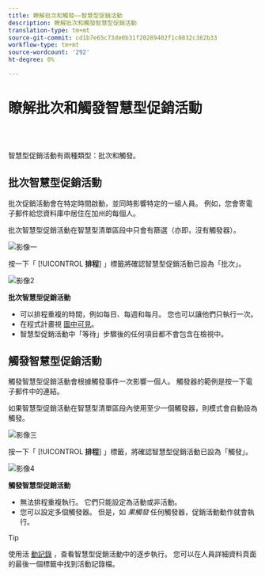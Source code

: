```yaml
---
title: 瞭解批次和觸發——智慧型促銷活動
description: 瞭解批次和觸發智慧型促銷活動
translation-type: tm+mt
source-git-commit: cd1b7e65c73de0b31f20289402f1c0832c382b33
workflow-type: tm+mt
source-wordcount: '292'
ht-degree: 0%

---
```



# 瞭解批次和觸發智慧型促銷活動

<br> 

智慧型促銷活動有兩種類型：批次和觸發。

## 批次智慧型促銷活動

批次促銷活動會在特定時間啟動，並同時影響特定的一組人員。 例如，您會寄電子郵件給您資料庫中居住在加州的每個人。

批次智慧型促銷活動在智慧型清單區段中只會有篩選（亦即，沒有觸發器）。

![影像一](/help/sky/assets/smart-campaigns/understanding-batch-and-trigger-smart-campaigns/understanding-batch-and-trigger-smart-campaigns-1.png)

按一下「 [!UICONTROL **排程**] 」標籤將確認智慧型促銷活動已設為「批次」。

![影像2](/help/sky/assets/smart-campaigns/understanding-batch-and-trigger-smart-campaigns/understanding-batch-and-trigger-smart-campaigns-2.png)

**批次智慧型促銷活動**

* 可以排程重複的時間，例如每日、每週和每月。 您也可以讓他們只執行一次。
* 在程式計畫視 [圖中可見](https://docs.marketo.com/display/DOCS/Navigating+the+Program+Schedule+View)。
* 智慧型促銷活動中「等待」步驟後的任何項目都不會包含在檢視中。

## 觸發智慧型促銷活動

觸發智慧型促銷活動會根據觸發事件一次影響一個人。 觸發器的範例是按一下電子郵件中的連結。

如果智慧型促銷活動在智慧型清單區段內使用至少一個觸發器，則模式會自動設為觸發。

![影像三](/help/sky/assets/smart-campaigns/understanding-batch-and-trigger-smart-campaigns/understanding-batch-and-trigger-smart-campaigns-3.png)

按一下「 [!UICONTROL **排程**] 」標籤，將確認智慧型促銷活動已設為「觸發」。

![影像4](/help/sky/assets/smart-campaigns/understanding-batch-and-trigger-smart-campaigns/understanding-batch-and-trigger-smart-campaigns-4.png)

**觸發智慧型促銷活動**

* 無法排程重複執行。 它們只能設定為活動或非活動。
* 您可以設定多個觸發器。 但是，如 _果觸發_ 任何觸發器，促銷活動動作就會執行。

>[!TIP]
>
>使用活 [動記錄](https://docs.marketo.com/display/DOCS/Locate+the+Activity+Log+for+a+Person) ，查看智慧型促銷活動中的逐步執行。 您可以在人員詳細資料頁面的最後一個標籤中找到活動記錄檔。

